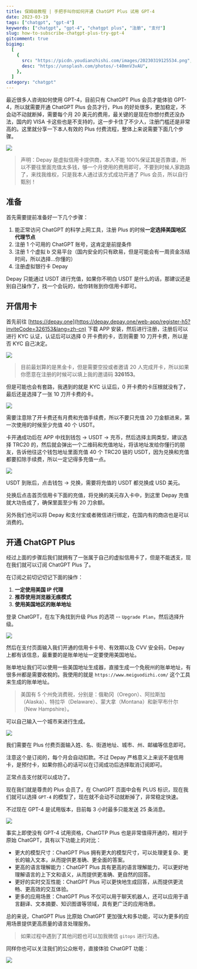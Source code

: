 ```yaml
---
title: 保姆级教程 | 手把手叫你如何开通 ChatGPT Plus 试用 GPT-4
date: 2023-03-19
tags: ["chatgpt", "gpt-4"]
keywords: ["chatgpt", "gpt-4", "chatgpt plus", "注册", "支付"]
slug: how-to-subscribe-chatgpt-plus-try-gpt-4
gitcomment: true
bigimg:
  [
    {
      src: "https://picdn.youdianzhishi.com/images/20230319125534.png",
      desc: "https://unsplash.com/photos/-t40mnV3vAU",
    },
  ]
category: "chatgpt"
---
```


最近很多人咨询如何使用 GPT-4，目前只有 ChatGPT Plus 会员才能体验 GPT-4，所以就需要开通 ChatGPT Plus 会员才行，Plus 的好处很多，更加稳定，不会动不动就断掉，需要每个月 20 美元的费用，最关键的是现在你想付费还没办法，国内的 VISA 卡这些也是不支持的，这一步卡住了不少人，注册门槛还是非常高的。这里就分享一下本人有效的 Plus 付费流程，整体上来说需要下面几个步骤。

![](https://picdn.youdianzhishi.com/images/1679184463994.png)

> 声明：Depay 是虚拟信用卡提供商，本人不能 100%保证其是否靠谱，所以不要往里面充值太多钱，够一个月使用的费用即可，不要到时候人家跑路了，来找我维权，只是我本人通过该方式成功开通了 Plus 会员，所以自行甄别！

<!--more-->

## 准备

首先需要提前准备好一下几个步骤：

1. 能正常访问 ChatGPT 的科学上网工具，注册 Plus 的时候**一定选择美国地区代理节点**
2. 注册 1 个可用的 ChatGPT 账号，这肯定是前提条件
3. 注册 1 个虚拟 b 交易平台（国内安全的只有欧易，但是可能会有一周资金冻结时间，所以选择...你懂的）
4. 注册虚拟银行卡 Depay

Depay 只能通过 USDT 进行充值，如果你不明白 USDT 是什么的话，那建议还是别自己操作了，找一个会玩的，给你转账到你信用卡即可。

## 开信用卡

首先前往 [https://depay.one](https://depay.depay.one/web-app/register-h5?inviteCode=326153&lang=zh-cn) 下载 APP 安装，然后进行注册，注册后可以进行 KYC 认证，认证后可以选择 0 开卡费的卡，否则需要 10 刀开卡费，所以是否 KYC 自己决定。

![](https://picdn.youdianzhishi.com/images/1679187596868.png)

> 目前最划算的是黑金卡，但是需要空投或者邀请 20 人完成开卡，所以如果你愿意在注册的时候可以填上我的邀请码 **326153**。

但是可能也会有套路，我遇到的就是 KYC 认证后，0 开卡费的卡压根就没有了，最后还是选择了一张 10 刀开卡费的卡。

![](https://picdn.youdianzhishi.com/images/1679186563161.jpg)

需要注意除了开卡费还有月费和充值手续费，所以不要只充值 20 刀金额进来，第一次使用的时候至少充值 40 个 USDT。

卡开通成功后在 APP 中找到钱包 -> USDT -> 充币，然后选择主网类型，建议选择 TRC20 的，然后就会弹出一个二维码和充值地址，将该地址发给你懂行的朋友，告诉他往这个钱包地址里面充值 40 个 TRC20 链的 USDT，因为兑换和充值都要扣除手续费，所以一定记得多充值一点。

![](https://picdn.youdianzhishi.com/images/1679186938180.jpg)

USDT 到账后，点击钱包 -> 兑换，需要将充值的 USDT 都兑换成 USD 美元。

兑换后点击首页信用卡下面的充值，将兑换的美元存入卡中，到这里 Depay 充值就大功告成了，确保里面至少有 20 刀余额。

另外我们也可以将 Depay 和支付宝或者微信进行绑定，在国内有的商店也是可以消费的。

## 开通 ChatGPT Plus

经过上面的步骤后我们就拥有了一张属于自己的虚拟信用卡了，但是不能透支，现在我们就可以订阅 ChatGPT Plus 了。

在订阅之前切记切记下面的操作：

1. **一定使用美国 IP 代理**
2. **推荐使用浏览器无痕模式**
3. **使用美国地区的账单地址**

登录 ChatGPT，在左下角找到升级 Plus 的选项 -- `Upgrade Plan`，然后选择升级。

![](https://picdn.youdianzhishi.com/images/1679187676788.jpg)

然后在支付页面输入我们开通的信用卡卡号、有效期以及 CVV 安全码，Depay 上都有该信息，最重要的是账单地址一定要使用美国地址。

账单地址我们可以使用一些美国地址生成器，直接生成一个免税州的账单地址，有很多州都是需要收稅的。我使用的就是 `https://www.meiguodizhi.com/` 这个工具来生成的账单地址。

> 美国有 5 个州免消费税，分别是：俄勒冈（Oregon）、阿拉斯加（Alaska）、特拉华（Delaware）、蒙大拿（Montana）和新罕布什尔（New Hampshire）。

可以自己输入一个城市来进行生成。

![](https://picdn.youdianzhishi.com/images/1679188111860.png)

我们需要在 Plus 付费页面输入姓、名、街道地址、城市、州、邮编等信息即可。

注意这个是订阅的，每个月会自动扣款。不过 Depay 严格意义上来说不是信用卡，是预付卡，如果你担心的话可以在订阅成功后选择取消订阅即可。

正常点击支付就可以成功了。

现在我们就是尊贵的 Plus 会员了，在 ChatGPT 页面中会有 PLUS 标识，现在我们就可以选择 `GPT-4` 的模型了，现在就不会动不动就断掉了，非常稳定快速。

不过现在 GPT-4 是试用版本，目前每 3 小时最多只能发送 25 条消息。

![](https://picdn.youdianzhishi.com/images/1679188299127.png)

事实上即使没有 GPT-4 试用资格，ChatGTP Plus 也是非常值得开通的，相对于原始 ChatGPT，具有以下功能上的对比：

- 更大的模型尺寸：ChatGPT Plus 拥有更大的模型尺寸，可以处理更复杂、更长的输入文本，从而提供更准确、更全面的答案。
- 更高的语言理解能力：ChatGPT Plus 具有更高的语言理解能力，可以更好地理解语言的上下文和语义，从而提供更准确、更自然的回答。
- 更好的实时交互性能：ChatGPT Plus 可以更快地生成回答，从而提供更流畅、更高效的交互体验。
- 更多的应用场景：ChatGPT Plus 不仅可以用于聊天机器人，还可以应用于语言翻译、文本摘要、知识图谱等领域，具有更广泛的应用场景。

总的来说，ChatGPT Plus 比原始 ChatGPT 更加强大和多功能，可以为更多的应用场景提供更高质量的语言处理服务。

> 如果过程中遇到了其他问题也可以加我微信 `gitops` 进行沟通。

同样你也可以关注我们的公众帐号，直接体验 ChatGPT 功能：

![](https://picdn.youdianzhishi.com/images/扫码_搜索联合传播样式-白色版.png)
